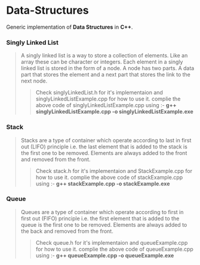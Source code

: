 # **Data-Structures**
Generic implementation of **Data Structures** in **C++**.

### Singly Linked List 
>A singly linked list is a way to store a collection of elements. Like an array these can be character or integers. Each element in a singly linked list is stored in the form of a node. A node has two parts. A data part that stores the element and a next part that stores the link to the next node.
>> Check singlyLinkedList.h for it's implementaion and singlyLinkedListExample.cpp for how to use it.
complie the above code of singlyLinkedListExample.cpp using :- **g++ singlyLinkedListExample.cpp -o singlyLinkedListExample.exe**


### Stack 
>Stacks are a type of container which operate according to last in first out (LIFO) principle i.e. the last element that is added to the stack is the first one to be removed. Elements are always added to the front and removed from the front.
>> Check stack.h for it's implementaion and StackExample.cpp for how to use it.
complie the above code of stackExample.cpp using :- **g++ stackExample.cpp -o stackExample.exe**

### Queue 
>Queues are a type of container which operate according to first in first out (FIFO) principle i.e. the first element that is added to the queue is the first one to be removed. Elements are always added to the back and removed from the front.
>> Check queue.h for it's implementaion and queueExample.cpp for how to use it.
complie the above code of queueExample.cpp using :- **g++ queueExample.cpp -o queueExample.exe**
